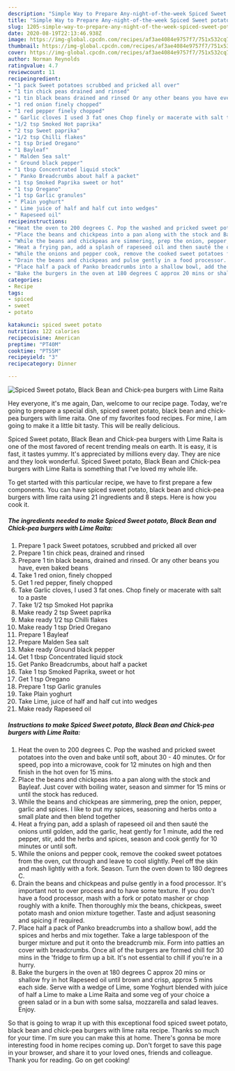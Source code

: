```yaml
---
description: "Simple Way to Prepare Any-night-of-the-week Spiced Sweet potato, Black Bean and Chick-pea burgers with Lime Raita"
title: "Simple Way to Prepare Any-night-of-the-week Spiced Sweet potato, Black Bean and Chick-pea burgers with Lime Raita"
slug: 1205-simple-way-to-prepare-any-night-of-the-week-spiced-sweet-potato-black-bean-and-chick-pea-burgers-with-lime-raita
date: 2020-08-19T22:13:46.938Z
image: https://img-global.cpcdn.com/recipes/af3ae4084e9757f7/751x532cq70/spiced-sweet-potato-black-bean-and-chick-pea-burgers-with-lime-raita-recipe-main-photo.jpg
thumbnail: https://img-global.cpcdn.com/recipes/af3ae4084e9757f7/751x532cq70/spiced-sweet-potato-black-bean-and-chick-pea-burgers-with-lime-raita-recipe-main-photo.jpg
cover: https://img-global.cpcdn.com/recipes/af3ae4084e9757f7/751x532cq70/spiced-sweet-potato-black-bean-and-chick-pea-burgers-with-lime-raita-recipe-main-photo.jpg
author: Norman Reynolds
ratingvalue: 4.7
reviewcount: 11
recipeingredient:
- "1 pack Sweet potatoes scrubbed and pricked all over"
- "1 tin chick peas drained and rinsed"
- "1 tin black beans drained and rinsed Or any other beans you have even baked beans"
- "1 red onion finely chopped"
- "1 red pepper finely chopped"
- " Garlic cloves I used 3 fat ones Chop finely or macerate with salt to a paste"
- "1/2 tsp Smoked Hot paprika"
- "2 tsp Sweet paprika"
- "1/2 tsp Chilli flakes"
- "1 tsp Dried Oregano"
- "1 Bayleaf"
- " Malden Sea salt"
- " Ground black pepper"
- "1 tbsp Concentrated liquid stock"
- " Panko Breadcrumbs about half a packet"
- "1 tsp Smoked Paprika sweet or hot"
- "1 tsp Oregano"
- "1 tsp Garlic granules"
- " Plain yoghurt"
- " Lime juice of half and half cut into wedges"
- " Rapeseed oil"
recipeinstructions:
- "Heat the oven to 200 degrees C. Pop the washed and pricked sweet potatoes into the oven and bake until soft, about 30 - 40 minutes. Or for speed, pop into a microwave, cook for 12 minutes on high and then finish in the hot oven for 15 mins."
- "Place the beans and chickpeas into a pan along with the stock and Bayleaf. Just cover with boiling water, season and simmer for 15 mins or until the stock has reduced."
- "While the beans and chickpeas are simmering, prep the onion, pepper, garlic and spices. I like to put my spices, seasoning and herbs onto a small plate and then blend together"
- "Heat a frying pan, add a splash of rapeseed oil and then sauté the onions until golden, add the garlic, heat gently for 1 minute, add the red pepper, stir, add the herbs and spices, season and cook gently for 10 minutes or until soft."
- "While the onions and pepper cook, remove the cooked sweet potatoes from the oven, cut through and leave to cool slightly. Peel off the skin and mash lightly with a fork. Season. Turn the oven down to 180 degrees C."
- "Drain the beans and chickpeas and pulse gently in a food processor. It&#39;s important not to over process and to have some texture. If you don&#39;t have a food processor, mash with a fork or potato masher or chop roughly with a knife. Then thoroughly mix the beans, chickpeas, sweet potato mash and onion mixture together. Taste and adjust seasoning and spicing if required."
- "Place half a pack of Panko breadcrumbs into a shallow bowl, add the spices and herbs and mix together. Take a large tablespoon of the burger mixture and put it onto the breadcrumb mix. Form into patties an cover with breadcrumbs. Once all of the burgers are formed chill for 30 mins in the &#39;fridge to firm up a bit. It&#39;s not essential to chill if you&#39;re in a hurry."
- "Bake the burgers in the oven at 180 degrees C approx 20 mins or shallow fry in hot Rapeseed oil until brown and crisp, approx 5 mins each side. Serve with a wedge of Lime, some Yoghurt blended with juice of half a Lime to make a Lime Raita and some veg of your choice a green salad or in a bun with some salsa, mozzarella and salad leaves. Enjoy."
categories:
- Recipe
tags:
- spiced
- sweet
- potato

katakunci: spiced sweet potato 
nutrition: 122 calories
recipecuisine: American
preptime: "PT40M"
cooktime: "PT55M"
recipeyield: "3"
recipecategory: Dinner

---
```



![Spiced Sweet potato, Black Bean and Chick-pea burgers with Lime Raita](https://img-global.cpcdn.com/recipes/af3ae4084e9757f7/751x532cq70/spiced-sweet-potato-black-bean-and-chick-pea-burgers-with-lime-raita-recipe-main-photo.jpg)

Hey everyone, it's me again, Dan, welcome to our recipe page. Today, we're going to prepare a special dish, spiced sweet potato, black bean and chick-pea burgers with lime raita. One of my favorites food recipes. For mine, I am going to make it a little bit tasty. This will be really delicious.

Spiced Sweet potato, Black Bean and Chick-pea burgers with Lime Raita is one of the most favored of recent trending meals on earth. It is easy, it is fast, it tastes yummy. It's appreciated by millions every day. They are nice and they look wonderful. Spiced Sweet potato, Black Bean and Chick-pea burgers with Lime Raita is something that I've loved my whole life.




To get started with this particular recipe, we have to first prepare a few components. You can have spiced sweet potato, black bean and chick-pea burgers with lime raita using 21 ingredients and 8 steps. Here is how you cook it.

<!--inarticleads1-->

##### The ingredients needed to make Spiced Sweet potato, Black Bean and Chick-pea burgers with Lime Raita:

1. Prepare 1 pack Sweet potatoes, scrubbed and pricked all over
1. Prepare 1 tin chick peas, drained and rinsed
1. Prepare 1 tin black beans, drained and rinsed. Or any other beans you have, even baked beans
1. Take 1 red onion, finely chopped
1. Get 1 red pepper, finely chopped
1. Take  Garlic cloves, I used 3 fat ones. Chop finely or macerate with salt to a paste
1. Take 1/2 tsp Smoked Hot paprika
1. Make ready 2 tsp Sweet paprika
1. Make ready 1/2 tsp Chilli flakes
1. Make ready 1 tsp Dried Oregano
1. Prepare 1 Bayleaf
1. Prepare  Malden Sea salt
1. Make ready  Ground black pepper
1. Get 1 tbsp Concentrated liquid stock
1. Get  Panko Breadcrumbs, about half a packet
1. Take 1 tsp Smoked Paprika, sweet or hot
1. Get 1 tsp Oregano
1. Prepare 1 tsp Garlic granules
1. Take  Plain yoghurt
1. Take  Lime, juice of half and half cut into wedges
1. Make ready  Rapeseed oil




<!--inarticleads2-->

##### Instructions to make Spiced Sweet potato, Black Bean and Chick-pea burgers with Lime Raita:

1. Heat the oven to 200 degrees C. Pop the washed and pricked sweet potatoes into the oven and bake until soft, about 30 - 40 minutes. Or for speed, pop into a microwave, cook for 12 minutes on high and then finish in the hot oven for 15 mins.
1. Place the beans and chickpeas into a pan along with the stock and Bayleaf. Just cover with boiling water, season and simmer for 15 mins or until the stock has reduced.
1. While the beans and chickpeas are simmering, prep the onion, pepper, garlic and spices. I like to put my spices, seasoning and herbs onto a small plate and then blend together
1. Heat a frying pan, add a splash of rapeseed oil and then sauté the onions until golden, add the garlic, heat gently for 1 minute, add the red pepper, stir, add the herbs and spices, season and cook gently for 10 minutes or until soft.
1. While the onions and pepper cook, remove the cooked sweet potatoes from the oven, cut through and leave to cool slightly. Peel off the skin and mash lightly with a fork. Season. Turn the oven down to 180 degrees C.
1. Drain the beans and chickpeas and pulse gently in a food processor. It&#39;s important not to over process and to have some texture. If you don&#39;t have a food processor, mash with a fork or potato masher or chop roughly with a knife. Then thoroughly mix the beans, chickpeas, sweet potato mash and onion mixture together. Taste and adjust seasoning and spicing if required.
1. Place half a pack of Panko breadcrumbs into a shallow bowl, add the spices and herbs and mix together. Take a large tablespoon of the burger mixture and put it onto the breadcrumb mix. Form into patties an cover with breadcrumbs. Once all of the burgers are formed chill for 30 mins in the &#39;fridge to firm up a bit. It&#39;s not essential to chill if you&#39;re in a hurry.
1. Bake the burgers in the oven at 180 degrees C approx 20 mins or shallow fry in hot Rapeseed oil until brown and crisp, approx 5 mins each side. Serve with a wedge of Lime, some Yoghurt blended with juice of half a Lime to make a Lime Raita and some veg of your choice a green salad or in a bun with some salsa, mozzarella and salad leaves. Enjoy.




So that is going to wrap it up with this exceptional food spiced sweet potato, black bean and chick-pea burgers with lime raita recipe. Thanks so much for your time. I'm sure you can make this at home. There's gonna be more interesting food in home recipes coming up. Don't forget to save this page in your browser, and share it to your loved ones, friends and colleague. Thank you for reading. Go on get cooking!
